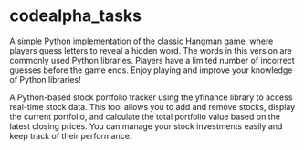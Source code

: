# codealpha_tasks
A simple Python implementation of the classic Hangman game, where players guess letters to reveal a hidden word. The words in this version are commonly used Python libraries. Players have a limited number of incorrect guesses before the game ends. Enjoy playing and improve your knowledge of Python libraries!

A Python-based stock portfolio tracker using the yfinance library to access real-time stock data. This tool allows you to add and remove stocks, display the current portfolio, and calculate the total portfolio value based on the latest closing prices. You can manage your stock investments easily and keep track of their performance.
